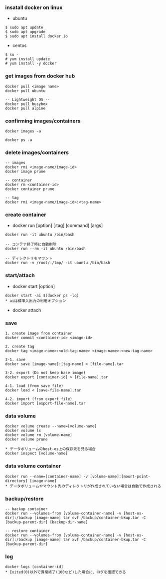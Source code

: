 ### insatall docker on linux 

- ubuntu

```
$ sudo apt update
$ sudo apt upgrade
$ sudo apt install docker.io
```

- centos

```
$ su -
# yum install update
# yum install -y docker
```

### get images from docker hub

```
docker pull <image name>
docker pull ubuntu

-- Lightweight OS --
docker pull busybox
docker pull alpine
```

### confirming images/containers

```
docker images -a

docker ps -a
```

### delete images/containers

```
-- images
docker rmi <image-name/image-id>
docker image prune

-- container
docker rm <container-id>
docker container prune

-- tag
docker rmi <image-name/image-id>:<tag-name>
```

### create container

- docker run [option] <image-name>[:tag] [command] [args]

```
docker run -it ubuntu /bin/bash

-- コンテナ終了時に自動削除
docker run --rm -it ubuntu /bin/bash

-- ディレクトリをマウント
docker run -v /root/:/tmp/ -it ubuntu /bin/bash
```

### start/attach

- docker start [option] <container-id>

```
docker start -ai $(docker ps -lq)
* aiは標準入出力の利用オプション
```

- docker attach <container-id>

### save

```
1. create image from container
docker commit <container-id> <image-id>

2. create tag
docker tag <image-name>:<old-tag-name> <image-name>:<new-tag-name>

3-1. save 
docker save [image-name]:[tag-name] > [file-name].tar

3-2. export (Do not keep base image)
docker export [container-id] > [file-name].tar

4-1. load (from save file)
docker load < [save-file-name].tar

4-2. import (from export file)
docker import [export-file-name].tar
```

### data volume

```
docker volume create --name=[volume-name]
docker volume ls
docker volume rm [volume-name]
docker volume prune 

* データボリュームのhost-os上の保存先を見る場合
docker inspect [volume-name]
```

### data volume container

```
docker run --name=[container-name] -v [volume-name]:[mount-point-directory] [image-name]
* データボリュームやマウント先のディレクトリが作成されていない場合は自動で作成される
```

### backup/restore

```
-- backup container
docker run --volumes-from [volume-container-name] -v [host-os-dir]:/backup [image-name] tar cvf /backup/container-bkup.tar -C [backup-parent-dir] [backup-dir-name] 

-- restore container
docker run --volumes-from [volume-container-name] -v [host-os-dir]:/backup [image-name] tar xvf /backup/container-bkup.tar -C [backup-parent-dir]
```

### log

```
docker logs [container-id]
* Exited(0)以外で異常終了(100など)した場合に、ログを確認できる
```
